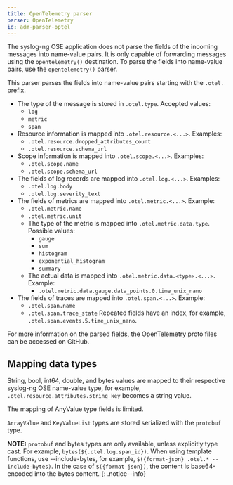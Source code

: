 ```yaml
---
title: OpenTelemetry parser
parser: OpenTelemetry
id: adm-parser-optel
---
```


The syslog-ng OSE application does not parse the fields of the incoming messages into name-value pairs. It is only capable of forwarding messages using the `opentelemetry()` destination. To parse the fields into name-value pairs, use the `opentelemetry()` parser.

This parser parses the fields into name-value pairs starting with the `.otel.` prefix.

* The type of the message is stored in `.otel.type`. Accepted values:
  * `log`
  * `metric`
  * `span`
* Resource information is mapped into `.otel.resource.<...>`. Examples:
  * `.otel.resource.dropped_attributes_count`
  * `.otel.resource.schema_url`
* Scope information is mapped into `.otel.scope.<...>`. Examples:
  * `.otel.scope.name`
  * `.otel.scope.schema_url`
* The fields of log records are mapped into `.otel.log.<...>`. Examples:
  * `.otel.log.body`
  * `.otel.log.severity_text`
* The fields of metrics are mapped into `.otel.metric.<...>`. Example:
  * `.otel.metric.name`
  * `.otel.metric.unit` 
  * The type of the metric is mapped into `.otel.metric.data.type`. Possible values: 
    * `gauge`
    * `sum`
    * `histogram`
    * `exponential_histogram`
    * `summary`
  * The actual data is mapped into `.otel.metric.data.<type>.<...>`. Example:
    * `.otel.metric.data.gauge.data_points.0.time_unix_nano`
* The fields of traces are mapped into `.otel.span.<...>`. Example:
  * `.otel.span.name`
  * `.otel.span.trace_state`
  Repeated fields have an index, for example, `.otel.span.events.5.time_unix_nano`.

For more information on the parsed fields, the OpenTelemetry proto files can be accessed on GitHub.

## Mapping data types

String, bool, int64, double, and bytes values are mapped to their respective syslog-ng OSE name-value type, for example, `.otel.resource.attributes.string_key` becomes a string value.

The mapping of AnyValue type fields is limited.

`ArrayValue` and `KeyValueList` types are stored serialized with the `protobuf` type. 

**NOTE:** `protobuf` and bytes types are only available, unless explicitly type cast. For example, `bytes(${.otel.log.span_id})`. When using template functions, use --include-bytes, for example, `$({format-json} .otel.* --include-bytes)`. In the case of `$({format-json})`, the content is base64-encoded into the bytes content.
{: .notice--info}
